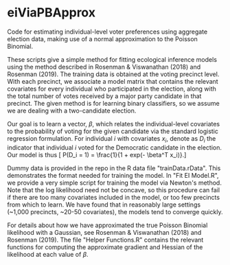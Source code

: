 # eiViaPBApprox
Code for estimating individual-level voter preferences using aggregate election data, making use of a normal approximation to the Poisson Binomial. 

These scripts give a simple method for fitting ecological inference models using the method described in Rosenman & Viswanathan (2018) and Rosenman (2019). The training data is obtained at the voting precinct level. With each precinct, we associate a model matrix that contains the relevant covariates for every individual who participated in the election, along with the total number of votes received by a major party candidate in that precinct. The given method is for learning binary classifiers, so we assume we are dealing with a two-candidate election. 

Our goal is to learn a vector, $\beta$, which relates the individual-level covariates to the probability of voting for the given candidate via the standard logistic regression formulation. For individual $i$ with covariates $x_i$, denote as $D_i$ the indicator that individual $i$ voted for the Democratic candidate in the election. Our model is thus
\[ P(D_i = 1) = \frac{1}{1 + exp(- \beta^T x_i)}.\] 

Dummy data is provided in the repo in the R data file "trainData.rData". This demonstrates the format needed for training the model. In "Fit EI Model.R", we provide a very simple script for training the model via Newton's method. Note that the log likelihood need not be concave, so this procedure can fail if there are too many covariates included in the model, or too few precincts from which to learn. We have found that in reasonably large settings (~1,000 precincts, ~20-50 covariates), the models tend to converge quickly. 

For details about how we have approximated the true Poisson Binomial likelihood with a Gaussian, see Rosenman & Viswanathan (2018) and Rosenman (2019). The file "Helper Functions.R" contains the relevant functions for computing the approximate gradient and Hessian of the likelihood at each value of $\beta$. 